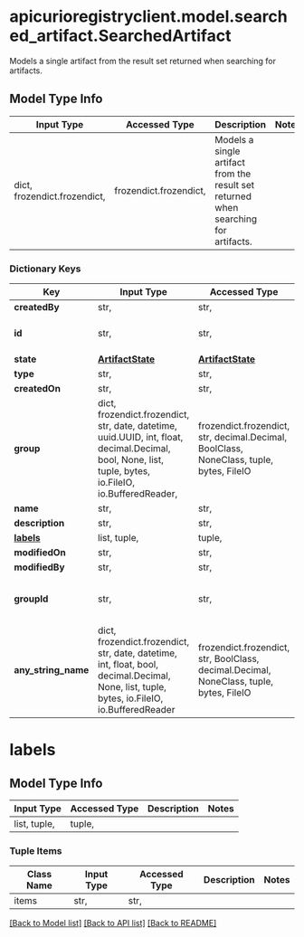 # apicurioregistryclient.model.searched_artifact.SearchedArtifact

Models a single artifact from the result set returned when searching for artifacts.

## Model Type Info
Input Type | Accessed Type | Description | Notes
------------ | ------------- | ------------- | -------------
dict, frozendict.frozendict,  | frozendict.frozendict,  | Models a single artifact from the result set returned when searching for artifacts. | 

### Dictionary Keys
Key | Input Type | Accessed Type | Description | Notes
------------ | ------------- | ------------- | ------------- | -------------
**createdBy** | str,  | str,  |  | 
**id** | str,  | str,  | The ID of a single artifact. | 
**state** | [**ArtifactState**](ArtifactState.md) | [**ArtifactState**](ArtifactState.md) |  | 
**type** | str,  | str,  |  | 
**createdOn** | str,  | str,  |  | 
**group** | dict, frozendict.frozendict, str, date, datetime, uuid.UUID, int, float, decimal.Decimal, bool, None, list, tuple, bytes, io.FileIO, io.BufferedReader,  | frozendict.frozendict, str, decimal.Decimal, BoolClass, NoneClass, tuple, bytes, FileIO |  | 
**name** | str,  | str,  |  | [optional] 
**description** | str,  | str,  |  | [optional] 
**[labels](#labels)** | list, tuple,  | tuple,  |  | [optional] 
**modifiedOn** | str,  | str,  |  | [optional] 
**modifiedBy** | str,  | str,  |  | [optional] 
**groupId** | str,  | str,  | An ID of a single artifact group. | [optional] 
**any_string_name** | dict, frozendict.frozendict, str, date, datetime, int, float, bool, decimal.Decimal, None, list, tuple, bytes, io.FileIO, io.BufferedReader | frozendict.frozendict, str, BoolClass, decimal.Decimal, NoneClass, tuple, bytes, FileIO | any string name can be used but the value must be the correct type | [optional]

# labels

## Model Type Info
Input Type | Accessed Type | Description | Notes
------------ | ------------- | ------------- | -------------
list, tuple,  | tuple,  |  | 

### Tuple Items
Class Name | Input Type | Accessed Type | Description | Notes
------------- | ------------- | ------------- | ------------- | -------------
items | str,  | str,  |  | 

[[Back to Model list]](../../README.md#documentation-for-models) [[Back to API list]](../../README.md#documentation-for-api-endpoints) [[Back to README]](../../README.md)

